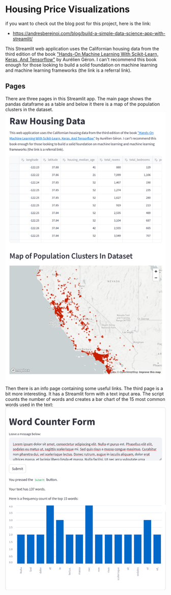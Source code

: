 # Housing Price Visualizations
if you want to check out the blog post for this project, here is the link:
* https://andresberejnoi.com/blog/build-a-simple-data-science-app-with-streamlit/

This Streamlit web application uses the Californian housing data from the third edition of the book ["Hands-On Machine Learning With Scikit-Learn, Keras, And Tensorflow"](https://amzn.to/3pC2A5b) by Aurélien Géron. I can't recommend this book enough for those looking to build a solid foundation on machine learning and machine learning frameworks (the link is a referral link).


## Pages
There are three pages in this Streamlit app. The main page shows the pandas dataframe as a table and below it there is a map of the population clusters in the dataset.
![](docs/streamlit_data_science_app_main_page.png "Main Page")

Then there is an info page containing some useful links. The third page is a bit more interesting. It has a Streamlit form with a text input area. The script counts the number of words and creates a bar chart of the 15 most common words used in the text:
![](docs/Streamlit_app_word_frequency_counter.png "Main Page")
